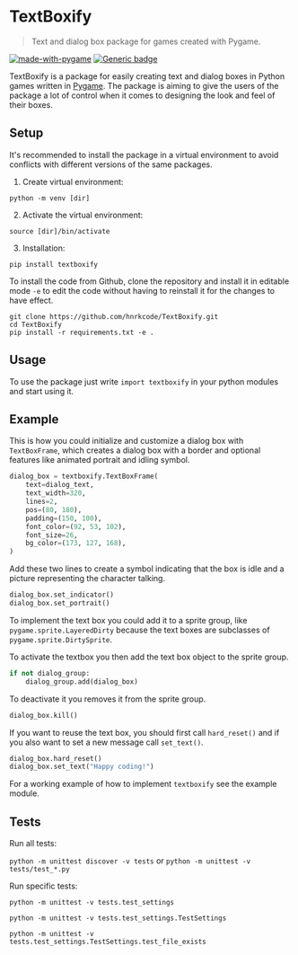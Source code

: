 # TextBoxify

> Text and dialog box package for games created with Pygame.

[![made-with-pygame](https://img.shields.io/badge/Made%20with-Pygame-green.svg)](https://www.pygame.org/)
[![Generic badge](https://img.shields.io/badge/code_style-black-black.svg)](https://github.com/psf/black)

TextBoxify is a package for easily creating text and dialog boxes in Python games written in [Pygame](https://www.pygame.org/). The package is aiming to give the users of the package a lot of control when it comes to designing the look and feel of their boxes.

## Setup

It's recommended to install the package in a virtual environment to avoid conflicts with different versions of the same packages.

1. Create virtual environment:

  `python -m venv [dir]`

2. Activate the virtual environment:

  `source [dir]/bin/activate`

3. Installation:

  `pip install textboxify`

  To install the code from Github, clone the repository and install it in editable mode `-e` to edit the code without having to reinstall it for the changes to have effect.

  ```
  git clone https://github.com/hnrkcode/TextBoxify.git
  cd TextBoxify
  pip install -r requirements.txt -e .
  ```

## Usage

To use the package just write `import textboxify` in your python modules and start using it.

## Example

This is how you could initialize and customize a dialog box with `TextBoxFrame`, which creates a dialog box with a border and optional features like animated portrait and idling symbol.

```Python
dialog_box = textboxify.TextBoxFrame(
    text=dialog_text,
    text_width=320,
    lines=2,
    pos=(80, 180),
    padding=(150, 100),
    font_color=(92, 53, 102),
    font_size=26,
    bg_color=(173, 127, 168),
)
```

Add these two lines to create a symbol indicating that the box is idle and a picture representing the character talking.

```Python
dialog_box.set_indicator()
dialog_box.set_portrait()
```

To implement the text box you could add it to a sprite group, like `pygame.sprite.LayeredDirty` because the text boxes are subclasses of `pygame.sprite.DirtySprite`.

To activate the textbox you then add the text box object to the sprite group.

```Python
if not dialog_group:
    dialog_group.add(dialog_box)
```

To deactivate it you removes it from the sprite group.

```Python
dialog_box.kill()
```

If you want to reuse the text box, you should first call `hard_reset()` and if you also want to set a new message call `set_text()`.

```Python
dialog_box.hard_reset()
dialog_box.set_text("Happy coding!")
```

For a working example of how to implement `textboxify` see the example module.

## Tests

Run all tests:

`python -m unittest discover -v tests` or `python -m unittest -v tests/test_*.py`

Run specific tests:

`python -m unittest -v tests.test_settings`

`python -m unittest -v tests.test_settings.TestSettings`

`python -m unittest -v tests.test_settings.TestSettings.test_file_exists`
